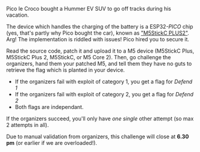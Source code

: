 Pico le Croco bought a Hummer EV SUV to go off tracks during his vacation.

The device which handles the charging of the battery is a ESP32-*PICO* chip (yes, that's partly why Pico bought the car), known as ["M5StickC PLUS2"](https://docs.m5stack.com/en/core/M5StickC%20PLUS2). Arg! The implementation is riddled with issues! Pico hired you to secure it.

Read the source code, patch it and upload it to a M5 device (M5StickC Plus, M5StickC Plus 2, M5StickC, or M5 Core 2). Then, go challenge the organizers, hand them your patched M5, and tell them they have no guts to retrieve the flag which is planted in your device.

- If the organizers fail with exploit of category 1, you get a flag for *Defend 1*
- If the organizers fail with exploit of category 2, you get a flag for *Defend 2*
- Both flags are independant.

If the organizers succeed, you'll only have *one single* other attempt (so max 2 attempts in all).

Due to manual validation from organizers, this challenge will close at **6.30 pm** (or earlier if we are overloaded!).
